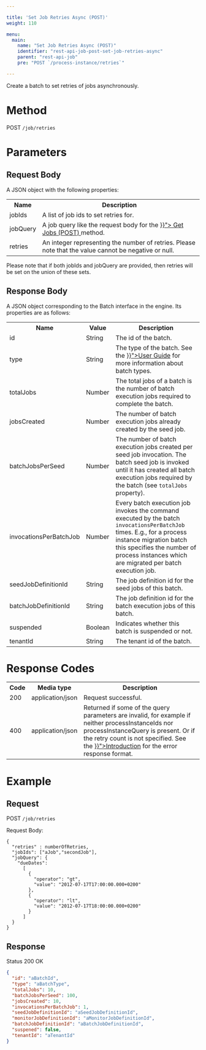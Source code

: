 ```yaml
---

title: 'Set Job Retries Async (POST)'
weight: 110

menu:
  main:
    name: "Set Job Retries Async (POST)"
    identifier: "rest-api-job-post-set-job-retries-async"
    parent: "rest-api-job"
    pre: "POST `/process-instance/retries`"

---
```


Create a batch to set retries of jobs asynchronously.


# Method

POST `/job/retries`


# Parameters

## Request Body

A JSON object with the following properties:

<table class="table table-striped">
  <tr>
    <th>Name</th>
    <th>Description</th>
  </tr>
  <tr>
    <td>jobIds</td>
    <td>A list of job ids to set retries for.</td>
  </tr>
  <tr>
    <td>jobQuery</td>
    <td>
      A job query like the request body for the
      <a href="{{< ref "/reference/rest/job/post-query.md#request-body" >}}">
        Get Jobs (POST)
      </a> method.
    </td>
  </tr>
  <tr>
    <td>retries</td>
    <td>An integer representing the number of retries. Please note that the value cannot be negative or null.</td>
  </tr>
</table>

Please note that if both jobIds and jobQuery are provided, then retries will be set on the union
of these sets.

## Response Body

A JSON object corresponding to the Batch interface in the engine. Its properties are as follows:

<table class="table table-striped">
  <tr>
    <th>Name</th>
    <th>Value</th>
    <th>Description</th>
  </tr>
  <tr>
    <td>id</td>
    <td>String</td>
    <td>The id of the batch.</td>
  </tr>
  <tr>
    <td>type</td>
    <td>String</td>
    <td>The type of the batch. See the <a href="{{< ref "/user-guide/process-engine/batch.md#creating-a-batch" >}}">User Guide</a> for more information about batch types.</td>
  </tr>
  <tr>
    <td>totalJobs</td>
    <td>Number</td>
    <td>
      The total jobs of a batch is the number of batch execution jobs required to
      complete the batch.
    </td>
  </tr>
  <tr>
    <td>jobsCreated</td>
    <td>Number</td>
    <td>
      The number of batch execution jobs already created by the seed job.
    </td>
  </tr>
  <tr>
    <td>batchJobsPerSeed</td>
    <td>Number</td>
    <td>
      The number of batch execution jobs created per seed job invocation.
      The batch seed job is invoked until it has created all batch execution jobs required by
      the batch (see <code>totalJobs</code> property).
    </td>
  </tr>
  <tr>
    <td>invocationsPerBatchJob</td>
    <td>Number</td>
    <td>
      Every batch execution job invokes the command executed by the batch
      <code>invocationsPerBatchJob</code> times. E.g., for a process instance
      migration batch this specifies the number of process instances which
      are migrated per batch execution job.
    </td>
  </tr>
  <tr>
    <td>seedJobDefinitionId</td>
    <td>String</td>
    <td>The job definition id for the seed jobs of this batch.</td>
  </tr>
  <tr>
    <td>batchJobDefinitionId</td>
    <td>String</td>
    <td>The job definition id for the batch execution jobs of this batch.</td>
  </tr>
  <tr>
    <td>suspended</td>
    <td>Boolean</td>
    <td>Indicates whether this batch is suspended or not.</td>
  </tr>
  <tr>
    <td>tenantId</td>
    <td>String</td>
    <td>The tenant id of the batch.</td>
  </tr>
</table>


# Response Codes

<table class="table table-striped">
  <tr>
    <th>Code</th>
    <th>Media type</th>
    <th>Description</th>
  </tr>
  <tr>
    <td>200</td>
    <td>application/json</td>
    <td>Request successful.</td>
  </tr>
  <tr>
    <td>400</td>
    <td>application/json</td>
    <td>Returned if some of the query parameters are invalid, for example if neither processInstanceIds nor processInstanceQuery is present. Or if the retry count is not specified. See the <a href="{{< ref "/reference/rest/overview/_index.md#error-handling" >}}">Introduction</a> for the error response format.</td>
  </tr>
</table>


# Example

## Request

POST `/job/retries`

Request Body:

    {
      "retries" : numberOfRetries,
      "jobIds": ["aJob","secondJob"],
      "jobQuery": {
        "dueDates":
          [
            {
              "operator": "gt",
              "value": "2012-07-17T17:00:00.000+0200"
            },
            {
              "operator": "lt",
              "value": "2012-07-17T18:00:00.000+0200"
            }
          ]
      }
    }

## Response

Status 200 OK

```json
{
  "id": "aBatchId",
  "type": "aBatchType",
  "totalJobs": 10,
  "batchJobsPerSeed": 100,
  "jobsCreated": 10,
  "invocationsPerBatchJob": 1,
  "seedJobDefinitionId": "aSeedJobDefinitionId",
  "monitorJobDefinitionId": "aMonitorJobDefinitionId",
  "batchJobDefinitionId": "aBatchJobDefinitionId",
  "suspened": false,
  "tenantId": "aTenantId"
}
```
